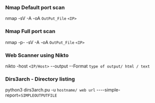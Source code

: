 ### Nmap Default port scan ###

nmap -sV -A -oA ```OutPut_File``` ```<IP>```

### Nmap Full port scan ###

nmap -p- -sV -A -oA ```OutPut_File``` ```<IP>```

### Web Scanner using Nikto ###

nikto -host ```<IP/Host>``` --output --Format ```type of output/ html / text```

### Dirs3arch - Directory listing ###

python3 dirs3arch.pu -u ```hostname/ web url``` ----simple-report=```SIMPLEOUTPUTFILE```

